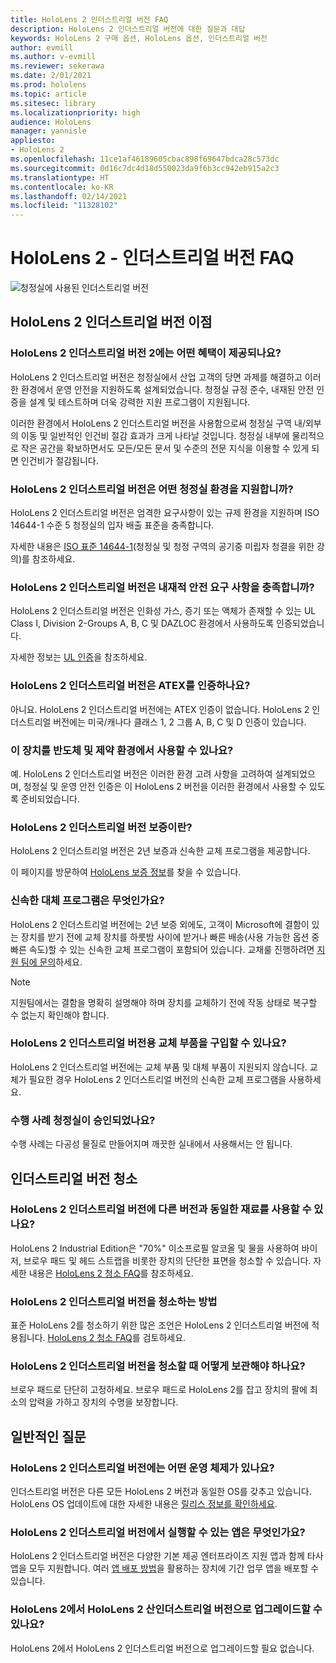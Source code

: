 ```yaml
---
title: HoloLens 2 인더스트리얼 버전 FAQ
description: HoloLens 2 인더스트리얼 버전에 대한 질문과 대답
keywords: HoloLens 2 구매 옵션, HoloLens 옵션, 인더스트리얼 버전
author: evmill
ms.author: v-evmill
ms.reviewer: sekerawa
ms.date: 2/01/2021
ms.prod: hololens
ms.topic: article
ms.sitesec: library
ms.localizationpriority: high
audience: HoloLens
manager: yannisle
appliesto:
- HoloLens 2
ms.openlocfilehash: 11ce1af46189605cbac898f69647bdca28c573dc
ms.sourcegitcommit: 0d16c7dc4d18d550023da9f6b3cc942eb915a2c3
ms.translationtype: HT
ms.contentlocale: ko-KR
ms.lasthandoff: 02/14/2021
ms.locfileid: "11328102"
---
```

# HoloLens 2 - 인더스트리얼 버전 FAQ

![청정실에 사용된 인더스트리얼 버전](./images/industrial-sku-with-remote-assist.png)

## HoloLens 2 인더스트리얼 버전 이점

### HoloLens 2 인더스트리얼 버전 2에는 어떤 혜택이 제공되나요?

HoloLens 2 인더스트리얼 버전은 청정실에서 산업 고객의 당면 과제를 해결하고 이러한 환경에서 운영 안전을 지원하도록 설계되었습니다. 청정실 규정 준수, 내재된 안전 인증을 설계 및 테스트하며 더욱 강력한 지원 프로그램이 지원됩니다.

이러한 환경에서 HoloLens 2 인더스트리얼 버전을 사용함으로써 청정실 구역 내/외부의 이동 및 일반적인 인건비 절감 효과가 크게 나타날 것입니다. 청정실 내부에 물리적으로 작은 공간을 확보하면서도 모든/모든 문서 및 수준의 전문 지식을 이용할 수 있게 되면 인건비가 절감됩니다.

### HoloLens 2 인더스트리얼 버전은 어떤 청정실 환경을 지원합니까?

HoloLens 2 인더스트리얼 버전은 엄격한 요구사항이 있는 규제 환경을 지원하며 ISO 14644-1 수준 5 청정실의 입자 배출 표준을 충족합니다.

자세한 내용은 [ISO 표준 14644-1](https://www.iso.org/standard/53394.html)(청정실 및 청정 구역의 공기중 미립자 청결을 위한 강의)를 참조하세요.

### HoloLens 2 인더스트리얼 버전은 내재적 안전 요구 사항을 충족합니까?

HoloLens 2 인더스트리얼 버전은 인화성 가스, 증기 또는 액체가 존재할 수 있는 UL Class I, Division 2-Groups A, B, C 및 DAZLOC 환경에서 사용하도록 인증되었습니다.

자세한 정보는 [UL 인증](https://www.ul.com/services/ul-and-c-ul-hazardous-areas-certification-north-america?csrf-token=CIwNZNlR4XbisJF39I8yWnWX9wX4WFoz&amp;Search=UL+Class+I%2C+Dev+2+&amp;search-submit=Search)을 참조하세요.

### HoloLens 2 인더스트리얼 버전은 ATEX를 인증하나요?

아니요. HoloLens 2 인더스트리얼 버전에는 ATEX 인증이 없습니다. HoloLens 2 인더스트리얼 버전에는 미국/캐나다 클래스 1, 2 그룹 A, B, C 및 D 인증이 있습니다.

### 이 장치를 반도체 및 제약 환경에서 사용할 수 있나요?

예. HoloLens 2 인더스트리얼 버전은 이러한 환경 고려 사항을 고려하여 설계되었으며, 청정실 및 운영 안전 인증은 이 HoloLens 2 버전을 이러한 환경에서 사용할 수 있도록 준비되었습니다.

### HoloLens 2 인더스트리얼 버전 보증이란?

HoloLens 2 인더스트리얼 버전은 2년 보증과 신속한 교체 프로그램을 제공합니다.

이 페이지를 방문하여 [HoloLens 보증 정보](https://support.microsoft.com/warranty)를 찾을 수 있습니다.

### 신속한 대체 프로그램은 무엇인가요?

HoloLens 2 인더스트리얼 버전에는 2년 보증 외에도, 고객이 Microsoft에 결함이 있는 장치를 받기 전에 교체 장치를 하룻밤 사이에 받거나 빠른 배송(사용 가능한 옵션 중 빠른 속도)할 수 있는 신속한 교체 프로그램이 포함되어 있습니다. 교채룰 진행하려면 [지원 팀에 문의](https://aka.ms/hololenssupport)하세요.

> [!NOTE]
> 지원팀에서는 결함을 명확히 설명해야 하며 장치를 교체하기 전에 작동 상태로 복구할 수 없는지 확인해야 합니다.

### HoloLens 2 인더스트리얼 버전용 교체 부품을 구입할 수 있나요?

HoloLens 2 인더스트리얼 버전에는 교체 부품 및 대체 부품이 지원되지 않습니다. 교체가 필요한 경우 HoloLens 2 인더스트리얼 버전의 신속한 교체 프로그램을 사용하세요.

### 수행 사례 청정실이 승인되었나요?

수행 사례는 다공성 물질로 만들어지며 깨끗한 실내에서 사용해서는 안 됩니다.

## 인더스트리얼 버전 청소

### HoloLens 2 인더스트리얼 버전에 다른 버전과 동일한 재료를 사용할 수 있나요?

HoloLens 2 Industrial Edition은 &quot;70%&quot; 이소프로필 알코올 및 물을 사용하여 바이저, 브로우 패드 및 헤드 스트랩을 비롯한 장치의 단단한 표면을 청소할 수 있습니다. 자세한 내용은 [HoloLens 2 청소 FAQ](https://docs.microsoft.com/hololens/hololens2-maintenance)를 참조하세요.

### HoloLens 2 인더스트리얼 버전을 청소하는 방법

표준 HoloLens 2를 청소하기 위한 많은 조언은 HoloLens 2 인더스트리얼 버전에 적용됩니다. [HoloLens 2 청소 FAQ](https://docs.microsoft.com/hololens/hololens2-maintenance)를 검토하세요.

### HoloLens 2 인더스트리얼 버전을 청소할 때 어떻게 보관해야 하나요?

브로우 패드로 단단히 고정하세요. 브로우 패드로 HoloLens 2를 잡고 장치의 팔에 최소의 압력을 가하고 장치의 수명을 보장합니다.

## 일반적인 질문

### HoloLens 2 인더스트리얼 버전에는 어떤 운영 체제가 있나요?

인더스트리얼 버전은 다른 모든 HoloLens 2 버전과 동일한 OS를 갖추고 있습니다. HoloLens OS 업데이트에 대한 자세한 내용은 [릴리스 정보를 확인하세요](hololens-release-notes.md).

### HoloLens 2 인더스트리얼 버전에서 실행할 수 있는 앱은 무엇인가요?

HoloLens 2 인더스트리얼 버전은 다양한 기본 제공 엔터프라이즈 지원 앱과 함께 타사 앱을 모두 지원합니다. 여러 [앱 배포 방법](https://docs.microsoft.com/hololens/app-deploy-overview)을 활용하는 장치에 기간 업무 앱을 배포할 수 있습니다.

### HoloLens 2에서 HoloLens 2 산인더스트리얼 버전으로 업그레이드할 수 있나요?

HoloLens 2에서 HoloLens 2 인더스트리얼 버전으로 업그레이드할 필요 없습니다.
